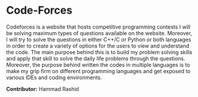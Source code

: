 # Code-Forces

Codeforces is a website that hosts competitive programming contests
I will be solving maximum types of questions available on the website. Moreover, I will try to solve the questions in either C++/C or Python or both languages in order to create a variety of options for the users to view and understand the code. The main purpose behind this is to build my problem solving skills and apply that skill to solve the daily life problems through the questions. Moreover, the purpose behind written the codes in multiple languages is to make my grip firm on different programming languages and get exposed to various IDEs and coding environments.

**Contributor:**
 Hammad Rashid
